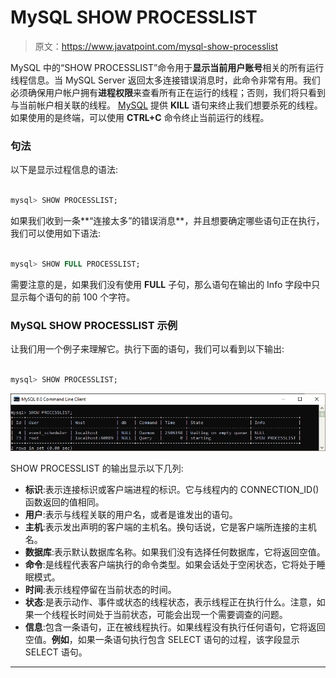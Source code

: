# MySQL SHOW PROCESSLIST

> 原文：<https://www.javatpoint.com/mysql-show-processlist>

MySQL 中的“SHOW PROCESSLIST”命令用于**显示当前用户账号**相关的所有运行线程信息。当 MySQL Server 返回太多连接错误消息时，此命令非常有用。我们必须确保用户帐户拥有**进程权限**来查看所有正在运行的线程；否则，我们将只看到与当前帐户相关联的线程。 [MySQL](https://www.javatpoint.com/mysql-tutorial) 提供 **KILL** 语句来终止我们想要杀死的线程。如果使用的是终端，可以使用 **CTRL+C** 命令终止当前运行的线程。

### 句法

以下是显示过程信息的语法:

```sql

mysql> SHOW PROCESSLIST;

```

如果我们收到一条**“连接太多”的错误消息**，并且想要确定哪些语句正在执行，我们可以使用如下语法:

```sql

mysql> SHOW FULL PROCESSLIST;

```

需要注意的是，如果我们没有使用 **FULL** 子句，那么语句在输出的 Info 字段中只显示每个语句的前 100 个字符。

### MySQL SHOW PROCESSLIST 示例

让我们用一个例子来理解它。执行下面的语句，我们可以看到以下输出:

```sql

mysql> SHOW PROCESSLIST;

```

![MySQL SHOW PROCESSLIST](img/7456e7271f2313f94d0de843cfb0e6db.png)

SHOW PROCESSLIST 的输出显示以下几列:

*   **标识**:表示连接标识或客户端进程的标识。它与线程内的 CONNECTION_ID()函数返回的值相同。
*   **用户**:表示与线程关联的用户名，或者是谁发出的语句。
*   **主机**:表示发出声明的客户端的主机名。换句话说，它是客户端所连接的主机名。
*   **数据库**:表示默认数据库名称。如果我们没有选择任何数据库，它将返回空值。
*   **命令**:是线程代表客户端执行的命令类型。如果会话处于空闲状态，它将处于睡眠模式。
*   **时间**:表示线程停留在当前状态的时间。
*   **状态**:是表示动作、事件或状态的线程状态，表示线程正在执行什么。注意，如果一个线程长时间处于当前状态，可能会出现一个需要调查的问题。
*   **信息**:包含一条语句，正在被线程执行。如果线程没有执行任何语句，它将返回空值。**例如**，如果一条语句执行包含 SELECT 语句的过程，该字段显示 SELECT 语句。

* * *